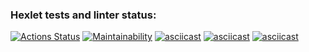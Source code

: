 ### Hexlet tests and linter status:
[![Actions Status](https://github.com/pestrukha/python-project-49/actions/workflows/hexlet-check.yml/badge.svg)](https://github.com/pestrukha/python-project-49/actions)
[![Maintainability](https://api.codeclimate.com/v1/badges/97446d47a3b34883f6fd/maintainability)](https://codeclimate.com/github/pestrukha/python-project-49/maintainability)
[![asciicast](https://asciinema.org/a/653791.svg)](https://asciinema.org/a/653791)
[![asciicast](https://asciinema.org/a/653956.svg)](https://asciinema.org/a/653956)
[![asciicast](https://asciinema.org/a/654254.svg)](https://asciinema.org/a/654254)

